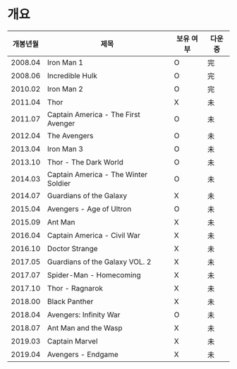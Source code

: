 # 개요
|개봉년월|제목									|보유 여부|다운중 	| 
|-------|---------------------------------------|--------|----------|
|2008.04|Iron Man 1								|O       |完     	|
|2008.06|Incredible Hulk						|O       |完     	|
|2010.02|Iron Man 2								|O       |完     	|
|2011.04|Thor									|X       |未     	|
|2011.07|Captain America - The First Avenger    |O       |未     	|
|2012.04|The Avengers							|O       |未     	|
|2013.04|Iron Man 3 							|O		 |未     	|
|2013.10|Thor - The Dark World					|O       |未     	|
|2014.03|Captain America - The Winter Soldier   |O       |未     	|
|2014.07|Guardians of the Galaxy				|X       |未     	|
|2015.04|Avengers - Age of Ultron				|O       |未     	|
|2015.09|Ant Man								|X       |未     	|
|2016.04|Captain America - Civil War			|X       |未     	|
|2016.10|Doctor Strange							|X       |未     	|
|2017.05|Guardians of the Galaxy VOL. 2			|X       |未     	|
|2017.07|Spider-Man - Homecoming				|X       |未     	|
|2017.10|Thor - Ragnarok						|X       |未     	|
|2018.00|Black Panther							|X       |未     	|
|2018.04|Avengers: Infinity War					|O       |未     	|
|2018.07|Ant Man and the Wasp					|X       |未     	|
|2019.03|Captain Marvel							|X       |未     	|
|2019.04|Avengers - Endgame						|X       |未     	|
<!--stackedit_data:
eyJoaXN0b3J5IjpbLTEyNjI5Nzc5MTcsMTE4MTA1NzM4NiwxMT
gxNTM2NzE0LC0xOTgzNjIwNTg5LDcxNzA2MzQyOV19
-->